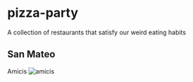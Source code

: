pizza-party
===========

A collection of restaurants that satisfy our weird eating habits

San Mateo
-----------

Amicis
![amicis](http://pizzaparty.skyeillustration.com/amicis.jpg)